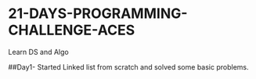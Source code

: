 # 21-DAYS-PROGRAMMING-CHALLENGE-ACES
Learn DS and Algo

##Day1- Started Linked list from scratch and solved some basic problems.
